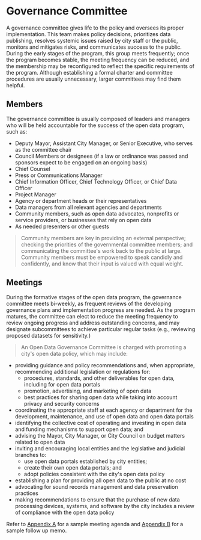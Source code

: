 # Governance Committee

A governance committee gives life to the policy and oversees its proper implementation. This team makes policy decisions, prioritizes data publishing, resolves systemic issues raised by city staff or the public, monitors and mitigates risks, and communicates success to the public. During the early stages of the program, this group meets frequently; once the program becomes stable, the meeting frequency can be reduced, and the membership may be reconfigured to reflect the specific requirements of the program. Although establishing a formal charter and committee procedures are usually unnecessary, larger committees may find them helpful.

## Members
The governance committee is usually composed of leaders and managers who will be held accountable for the success of the open data program, such as:
* Deputy Mayor, Assistant City Manager, or Senior Executive, who serves as the committee chair
* Council Members or designees (if a law or ordinance was passed and sponsors expect to be engaged on an ongoing basis)
* Chief Counsel
* Press or Communications Manager
* Chief Information Officer, Chief Technology Officer, or Chief Data Officer
* Project Manager
* Agency or department heads or their representatives
* Data managers from all relevant agencies and departments
* Community members, such as open data advocates, nonprofits or service providers, or businesses that rely on open data
* As needed presenters or other guests

> Community members are key in providing an external perspective; checking the priorities of the governmental committee members; and communicating the committee's work back to the public at large. Community members must be empowered to speak candidly and confidently, and know that their input is valued with equal weight.

## Meetings

During the formative stages of the open data program, the governance committee meets bi-weekly, as frequent reviews of the developing governance plans and implementation progress are needed. As the program matures, the committee can elect to reduce the meeting frequency to review ongoing progress and address outstanding concerns, and may designate subcommittees to achieve particular regular tasks (e.g., reviewing proposed datasets for sensitivity.)

> An Open Data Governance Committee is charged with promoting a city's open data policy, which may include:
* providing guidance and policy recommendations and, when appropriate, recommending additional legislation or regulations for:
    * procedures, standards, and other deliverables for open data, including for open data portals
    * promotion, advertising, and marketing of open data
  * best practices for sharing open data while taking into account privacy and security concerns
* coordinating the appropriate staff at each agency or department for the development, maintenance, and use of open data and open data portals
* identifying the collective cost of operating and investing in open data and funding mechanisms to support open data; and
* advising the Mayor, City Manager, or City Council on budget matters related to open data
* inviting and encouraging local entities and the legislative and judicial branches to:
  * use open data portals established by city entities;
  * create their own open data portals; and
  * adopt policies consistent with the city's open data policy
* establishing a plan for providing all open data to the public at no cost
* advocating for sound records management and data preservation practices
* making recommendations to ensure that the purchase of new data processing devices, systems, and software by the city includes a review of compliance with the open data policy

Refer to [Appendix A](appendix-a.md) for a sample meeting agenda and [Appendix B](appendix-b.md) for a sample follow up memo.
